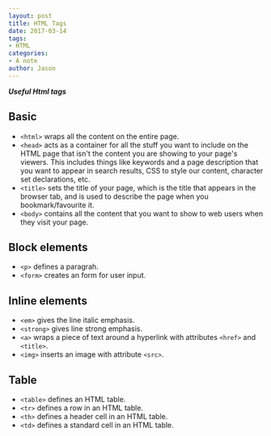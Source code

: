 ```yaml
---
layout: post
title: HTML Tags
date: 2017-03-14
tags:
- HTML
categories:
- A note
author: Jason
---
```

<p><strong><em>Useful Html tags</em></strong></p>

## Basic
* `<html>` wraps all the content on the entire page.
* `<head>` acts as a container for all the stuff you want to include on the HTML page that isn't the content you are showing to your page's viewers. This includes things like keywords and a page description that you want to appear in search results, CSS to style our content, character set declarations, etc.
* `<title>` sets the title of your page, which is the title that appears in the browser tab, and is used to describe the page when you bookmark/favourite it.
* `<body>` contains all the content that you want to show to web users when they visit your page.

## Block elements
* `<p>` defines a paragrah.
* `<form>` creates an form for user input.

## Inline elements
* `<em>` gives the line italic emphasis.
* `<strong>` gives line strong emphasis.
* `<a>` wraps a piece of text around a hyperlink with attributes `<href>` and `<title>`.
* `<img>` inserts an image with attribute `<src>`.

## Table
* `<table>` defines an HTML table.
* `<tr>` defines a row in an HTML table.
* `<th>` defines a header cell in an HTML table.
* `<td>` defines a standard cell in an HTML table.
